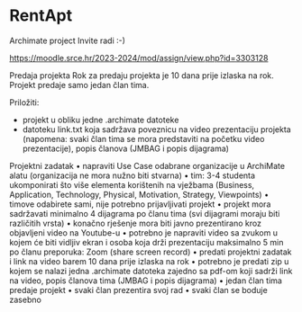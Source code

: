 # RentApt
Archimate project
Invite radi :-)

https://moodle.srce.hr/2023-2024/mod/assign/view.php?id=3303128

Predaja projekta
Rok za predaju projekta je 10 dana prije izlaska na rok. Projekt predaje samo jedan član tima.

Priložiti:
- projekt u obliku jedne .archimate datoteke
- datoteku link.txt koja sadržava poveznicu na video prezentaciju projekta (napomena: svaki član tima se mora predstaviti na početku video prezentacije), popis članova (JMBAG i popis dijagrama)

Projektni zadatak
• napraviti Use Case odabrane organizacije u ArchiMate alatu (organizacija ne mora nužno biti stvarna) 
• tim: 3-4 studenta ukomponirati što više elementa korištenih na vježbama (Business, Application, 
Technology, Physical, Motivation, Strategy, Viewpoints) 
• timove odabirete sami, nije potrebno prijavljivati projekt
• projekt mora sadržavati minimalno 4 dijagrama po članu tima (svi dijagrami moraju biti različitih vrsta)
• konačno rješenje mora biti javno prezentirano kroz objavljeni video na Youtube-u
• potrebno je napraviti video sa zvukom u kojem će biti vidljiv ekran i osoba koja drži prezentaciju 
maksimalno 5 min po članu preporuka: Zoom (share screen record)
• predati projektni zadatak i link na video barem 10 dana prije izlaska na rok
• potrebno je predati zip u kojem se nalazi jedna .archimate datoteka zajedno sa pdf-om koji sadrži 
link na video, popis članova tima (JMBAG i popis dijagrama)
• jedan član tima predaje projekt
• svaki član prezentira svoj rad 
• svaki član se boduje zasebno

